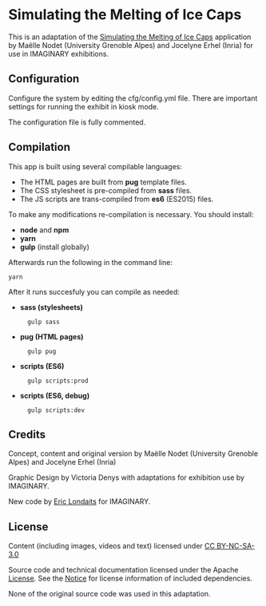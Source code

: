 # Simulating the Melting of Ice Caps

This is an adaptation of the [Simulating the Melting of Ice Caps](https://imaginary.org/program/simulating-the-melting-of-ice-caps) 
application by Maëlle Nodet (University Grenoble Alpes) and Jocelyne Erhel (Inria) for use in IMAGINARY exhibitions.

## Configuration

Configure the system by editing the cfg/config.yml file. There are important settings for running the exhibit 
in kiosk mode.

The configuration file is fully commented.

## Compilation

This app is built using several compilable languages:

- The HTML pages are built from **pug** template files.
- The CSS stylesheet is pre-compiled from **sass** files.
- The JS scripts are trans-compiled from **es6** (ES2015) files. 

To make any modifications re-compilation is necessary. You should install:

- **node** and **npm**
- **yarn**
- **gulp** (install globally)

Afterwards run the following in the command line:

```
yarn
```

After it runs succesfuly you can compile as needed:

- **sass (stylesheets)**
  ```
    gulp sass
  ```
  
- **pug (HTML pages)**
  ```
    gulp pug
  ```

- **scripts (ES6)**
  ```
    gulp scripts:prod
  ```
  
- **scripts (ES6, debug)**
  ```
    gulp scripts:dev
  ```

## Credits

Concept, content and original version by Maëlle Nodet (University Grenoble Alpes) and Jocelyne Erhel (Inria)

Graphic Design by Victoria Denys with adaptations for exhibition use by IMAGINARY.

New code by [Eric Londaits](eric.londaits@imaginary.org) for IMAGINARY.

## License

Content (including images, videos and text) licensed under [CC BY-NC-SA-3.0](http://creativecommons.org/licenses/by-nc-sa/3.0/)   

Source code and technical documentation licensed under the Apache [License](LICENSE.md).
See the [Notice](NOTICE.md) for license information of included 
dependencies.

None of the original source code was used in this adaptation.

